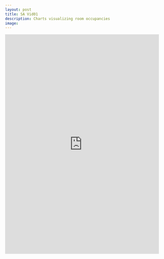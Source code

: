 ```yaml
---
layout: post
title: SA Vid01
description: Charts visualizing room occupancies
image: 
---
```



<iframe width=100% height="720" src="https://www.youtube.com/embed/CqZTqFeFrb4?controls=0" frameborder="0" allow="accelerometer; autoplay; encrypted-media; gyroscope; picture-in-picture" allowfullscreen></iframe>